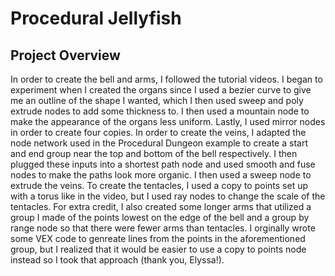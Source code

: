 # Procedural Jellyfish

## Project Overview
In order to create the bell and arms, I followed the tutorial videos. I began to experiment when I created the organs since I used a bezier curve to give me an outline of the shape I wanted, which I then used sweep and poly extrude nodes to add some thickness to. I then used a mountain node to make the appearance of the organs less uniform. Lastly, I used mirror nodes in order to create four copies. In order to create the veins, I adapted the node network used in the Procedural Dungeon example to create a start and end group near the top and bottom of the bell respectively. I then plugged these inputs into a shortest path node and used smooth and fuse nodes to make the paths look more organic. I then used a sweep node to extrude the veins. To create the tentacles, I used a copy to points set up with a torus like in the video, but I used ray nodes to change the scale of the tentacles. For extra credit, I also created some longer arms that utilized a group I made of the points lowest on the edge of the bell and a group by range node so that there were fewer arms than tentacles. I orginally wrote some VEX code to genreate lines from the points in the aforementioned group, but I realized that it would be easier to use a copy to points node instead so I took that approach (thank you, Elyssa!).
